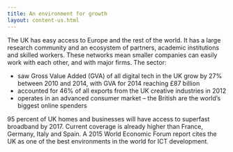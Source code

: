 ```yaml
---
title: An environment for growth
layout: content-us.html
---
```


The UK has easy access to Europe and the rest of the world. It has a large research community and an ecosystem of partners, academic institutions and skilled workers. These networks mean smaller companies can easily work with each other, and with major firms. The sector:

- saw Gross Value Added (GVA) of all digital tech in the UK grow by 27% between 2010 and 2014, with GVA for 2014 reaching £87 billion
- accounted for 46% of all exports from the UK creative industries in 2012
- operates in an advanced consumer market – the British are the world’s biggest online spenders

95 percent of UK homes and businesses will have access to superfast broadband by 2017. Current coverage is already higher than France, Germany, Italy and Spain. A 2015 World Economic Forum report cites the UK as one of the best environments in the world for ICT development.